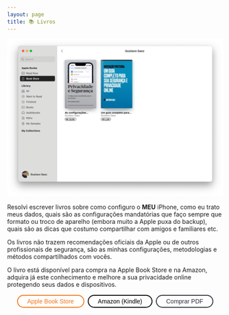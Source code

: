 ```yaml
---
layout: page
title: 📚 Livros
---
```


![](/images/meu-livro-apple-books.png)

Resolvi escrever livros sobre como configuro o **MEU** iPhone, como eu trato meus dados, quais são as configurações mandatórias que faço sempre que formato ou troco de aparelho (embora muito a Apple puxa do backup), quais são as dicas que costumo compartilhar com amigos e familiares etc.

Os livros não trazem recomendações oficiais da Apple ou de outros profissionais de segurança, são as minhas configurações, metodologias e métodos compartilhados com vocês.

O livro está disponível para compra na Apple Book Store e na Amazon, adquira já este conhecimento e melhore a sua privacidade online protegendo seus dados e dispositivos.

<html>
<style>
    /*Botão Apple*/
    .botaoapple {
      background-color: white; 
      color: #F47619; 
      border: 2px solid #F47619;
      border-radius: 100px;
      padding: 5px 22px;
      text-align: center;
      text-decoration: none;
      display: inline-block;
      font-size: 14px;
      margin: 2px 2px;
      transition-duration: 0.4s;
      cursor: pointer; 
    } 
    .botaoapple:hover {
      background-color: #F47619;
      color: white;
    } 
    /*Botão Amazon*/    
    .botaoamazon {
      background-color: white; 
      color: #000000; 
      border: 2px solid #000000;
      border-radius: 100px;
      padding: 5px 22px;
      text-align: center;
      text-decoration: none;
      display: inline-block;
      font-size: 14px;
      margin: 2px 2px;
      transition-duration: 0.4s;
      cursor: pointer;
    }    
    .botaoamazon:hover {
      background-color: #000000;
      color: white;
    }
    /*Botão Amazon*/    
    .botaoxgrow {
      background-color: white; 
      color: #2A2E39; 
      border: 2px solid #2A2E39;
      border-radius: 100px;
      padding: 5px 22px;
      text-align: center;
      text-decoration: none;
      display: inline-block;
      font-size: 14px;
      margin: 2px 2px;
      transition-duration: 0.4s;
      cursor: pointer;
    }    
    .botaoxgrow:hover {
      background-color: #000;
      color: #B8D419;
    }
</style>
<div>
    <center>
    <button class="botaoapple" target="_blank" onclick="window.location.href='https://books.apple.com/us/author/gustavo-saez/id1705459518';">Apple Book Store</button>
    <button class="botaoamazon" target="_blank" onclick="window.location.href='https://www.amazon.com.br/stores/author/B0CTD21GCT/allbooks';">Amazon (Kindle)</button>
    <button class="botaoxgrow" target="_blank" onclick="window.location.href='https://checkout4.xgrow.com/pt/b4742f14-56db-4034-bb2e-56ea79a37b43/Mzk5NTc=';">Comprar PDF</button>
    </center>
</div>
<BR>
</html>